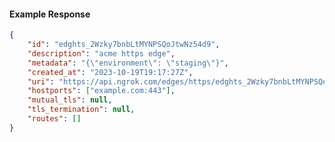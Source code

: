 <!-- Code generated for API Clients. DO NOT EDIT. -->

#### Example Response

```json
{
	"id": "edghts_2Wzky7bnbLtMYNPSQoJtwNz54d9",
	"description": "acme https edge",
	"metadata": "{\"environment\": \"staging\"}",
	"created_at": "2023-10-19T19:17:27Z",
	"uri": "https://api.ngrok.com/edges/https/edghts_2Wzky7bnbLtMYNPSQoJtwNz54d9",
	"hostports": ["example.com:443"],
	"mutual_tls": null,
	"tls_termination": null,
	"routes": []
}
```
